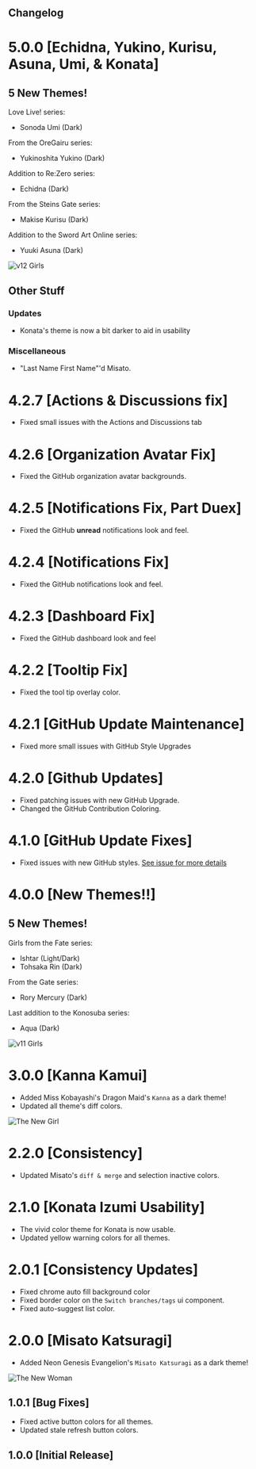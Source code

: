 Changelog
---

# 5.0.0 [Echidna, Yukino, Kurisu, Asuna, Umi, & Konata]

## 5 New Themes!

Love Live! series:

- Sonoda Umi (Dark)

From the OreGairu series:

- Yukinoshita Yukino (Dark)

Addition to Re:Zero series:

- Echidna (Dark)

From the Steins Gate series:

- Makise Kurisu (Dark)

Addition to the Sword Art Online series:

- Yuuki Asuna (Dark)

![v12 Girls](https://doki.assets.unthrottled.io/misc/v12_girls.png)

## Other Stuff

### Updates

- Konata's theme is now a bit darker to aid in usability

### Miscellaneous

- "Last Name First Name"'d Misato.


# 4.2.7 [Actions & Discussions fix]

- Fixed small issues with the Actions and Discussions tab


# 4.2.6 [Organization Avatar Fix]

- Fixed the GitHub organization avatar backgrounds.


# 4.2.5 [Notifications Fix, Part Duex]

- Fixed the GitHub **unread** notifications look and feel.

# 4.2.4 [Notifications Fix]

- Fixed the GitHub notifications look and feel.

# 4.2.3 [Dashboard Fix]

- Fixed the GitHub dashboard look and feel

# 4.2.2 [Tooltip Fix]

- Fixed the tool tip overlay color.

# 4.2.1 [GitHub Update Maintenance]

- Fixed more small issues with GitHub Style Upgrades

# 4.2.0 [Github Updates]

- Fixed patching issues with new GitHub Upgrade.
- Changed the GitHub Contribution Coloring.

# 4.1.0 [GitHub Update Fixes]

- Fixed issues with new GitHub styles. [See issue for more details](https://github.com/doki-theme/doki-theme-github/issues/13)

# 4.0.0 [New Themes!!]

## 5 New Themes!

Girls from the Fate series:

- Ishtar (Light/Dark)
- Tohsaka Rin (Dark)

From the Gate series:

- Rory Mercury (Dark)

Last addition to the Konosuba series:

- Aqua (Dark)

![v11 Girls](http://doki.assets.unthrottled.io/misc/v11_girls.png)


# 3.0.0 [Kanna Kamui]

- Added Miss Kobayashi's Dragon Maid's `Kanna` as a dark theme!
- Updated all theme's diff colors.

![The New Girl](https://doki.assets.unthrottled.io/misc/v10_girl.png?version=1)


# 2.2.0 [Consistency]

- Updated Misato's `diff & merge` and selection inactive colors.

# 2.1.0 [Konata Izumi Usability]

- The vivid color theme for Konata is now usable.
- Updated yellow warning colors for all themes.

# 2.0.1 [Consistency Updates]

- Fixed chrome auto fill background color
- Fixed border color on the `Switch branches/tags` ui component.
- Fixed auto-suggest list color.

# 2.0.0 [Misato Katsuragi]

- Added Neon Genesis Evangelion's `Misato Katsuragi` as a dark theme!

![The New Woman](https://doki.assets.unthrottled.io/misc/v9_girl.png?version=1)


## 1.0.1 [Bug Fixes]

- Fixed active button colors for all themes.
- Updated stale refresh button colors.

## 1.0.0 [Initial Release]
